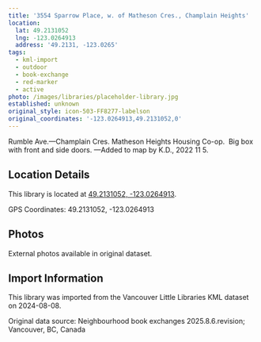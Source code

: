 ```yaml
---
title: '3554 Sparrow Place, w. of Matheson Cres., Champlain Heights'
location:
  lat: 49.2131052
  lng: -123.0264913
  address: '49.2131, -123.0265'
tags:
  - kml-import
  - outdoor
  - book-exchange
  - red-marker
  - active
photo: /images/libraries/placeholder-library.jpg
established: unknown
original_style: icon-503-FF8277-labelson
original_coordinates: '-123.0264913,49.2131052,0'
---
```

Rumble Ave.—Champlain Cres.
Matheson Heights Housing Co-op.  
Big box with front and side doors.
—Added to map by K.D., 2022 11 5.

## Location Details

This library is located at [49.2131052, -123.0264913](https://www.google.com/maps?q=49.2131052,-123.0264913).

GPS Coordinates: 49.2131052, -123.0264913

## Photos

External photos available in original dataset.

## Import Information

This library was imported from the Vancouver Little Libraries KML dataset on 2024-08-08.

Original data source: Neighbourhood book exchanges 2025.8.6.revision; Vancouver, BC, Canada

